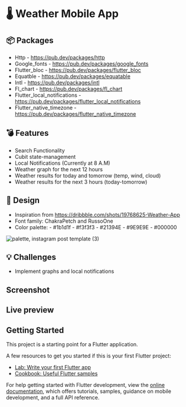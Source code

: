 # :thermometer: Weather Mobile App

## :package: Packages
- Http - https://pub.dev/packages/http
- Google_fonts - https://pub.dev/packages/google_fonts
- Flutter_bloc - https://pub.dev/packages/flutter_bloc
- Equatble - https://pub.dev/packages/equatable
- Intl - https://pub.dev/packages/intl
- Fl_chart - https://pub.dev/packages/fl_chart
- Flutter_local_notifications - https://pub.dev/packages/flutter_local_notifications
- Flutter_native_timezone - https://pub.dev/packages/flutter_native_timezone

## :bomb: Features
- Search Functionality
- Cubit state-management
- Local Notifications (Currently at 8 A.M)
- Weather graph for the next 12 hours
- Weather results for today and tomorrow (temp, wind, cloud)
- Weather results for the next 3 hours (today-tomorrow)

## :art: Design
- Inspiration from https://dribbble.com/shots/19768625-Weather-App
- Font family: ChakraPetch and RussoOne
- Color palette: - #1b1d1f - #f3f3f3 - #21394E - #9E9E9E - #000000

![palette, instagram post template (3)](https://user-images.githubusercontent.com/44742460/203862534-db7294a4-df5e-4e70-8177-867f7641825d.png)

## :bulb: Challenges
- Implement graphs and local notifications

## Screenshot

## Live preview

## Getting Started

This project is a starting point for a Flutter application.

A few resources to get you started if this is your first Flutter project:

- [Lab: Write your first Flutter app](https://docs.flutter.dev/get-started/codelab)
- [Cookbook: Useful Flutter samples](https://docs.flutter.dev/cookbook)

For help getting started with Flutter development, view the
[online documentation](https://docs.flutter.dev/), which offers tutorials,
samples, guidance on mobile development, and a full API reference.
